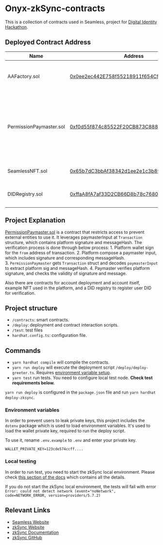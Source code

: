 # Onyx-zkSync-contracts

This is a collection of contracts used in Seamless, project for [Digital Identity Hackathon](https://www.encode.club/digital-identity-hackathon).

## Deployed Contract Address

|Name | Address | Explanation |
|-----|---------|-------------|
|AAFactory.sol|[0x0ee2ec442E758f55218911f654CfB57f4616aeFA](https://goerli.explorer.zksync.io/address/0x0ee2ec442E758f55218911f654CfB57f4616aeFA#contract)| Factory contract to deploy accounts at Seamless |
|PermissionPaymaster.sol|[0xf0d55f874c85522F20CB873C888fD22B33188b57](https://goerli.explorer.zksync.io/address/0xf0d55f874c85522F20CB873C888fD22B33188b57#contract)| Paymaster Contract that only allows transactions from Seamless frontend, by verifying platform signature |
|SeamlessNFT.sol|[0x65b7dC3bbAf38342d1ee2e1c3b89fD446Dd1f8AE](https://goerli.explorer.zksync.io/address/0x65b7dC3bbAf38342d1ee2e1c3b89fD446Dd1f8AE#contract)| Welcome NFT used in Seamless |
|DIDRegistry.sol|[0xffaA8fA7af33D2CB66D8b78c7680eDab24DF670c](https://goerli.explorer.zksync.io/address/0xffaA8fA7af33D2CB66D8b78c7680eDab24DF670c#contract)| Place to save user DID created at Seamless |

## Project Explanation

[PermissionPaymaster.sol](./contracts/PermissionPaymaster.sol) is a contract that restricts access to prevent external entities to use it. It leverages paymasterInput at `Transaction` structure, which contains platform signature and messageHash. The verification process is done through below process:
    1. Platform wallet sign for the `from` address of transaction. 
    2. Platform compose a paymaster input, which includes signature and corresponding messageHash.   
    3. `PermissionPaymaster` gets `Transaction` struct and decodes `paymasterInput` to extract platform sig and messageHash. 
    4. Paymaster verifies platform signature, and checks the validity of signature and message.

Also there are contracts for account deployment and account itself, example NFT used in the platform, and a DID registry to register user DID for verification.

## Project structure

- `/contracts`: smart contracts.
- `/deploy`: deployment and contract interaction scripts.
- `/test`: test files
- `hardhat.config.ts`: configuration file.

## Commands

- `yarn hardhat compile` will compile the contracts.
- `yarn run deploy` will execute the deployment script `/deploy/deploy-greeter.ts`. Requires [environment variable setup](#environment-variables).
- `yarn test` run tests. You need to configure local test node. **Check test requirements below.**

`yarn run deploy` is configured in the `package.json` file and run `yarn hardhat deploy-zksync`.

### Environment variables

In order to prevent users to leak private keys, this project includes the `dotenv` package which is used to load environment variables. It's used to load the wallet private key, required to run the deploy script.

To use it, rename `.env.example` to `.env` and enter your private key.

```
WALLET_PRIVATE_KEY=123cde574ccff....
```

### Local testing

In order to run test, you need to start the zkSync local environment. Please check [this section of the docs](https://v2-docs.zksync.io/api/hardhat/testing.html#prerequisites) which contains all the details.

If you do not start the zkSync local environment, the tests will fail with error `Error: could not detect network (event="noNetwork", code=NETWORK_ERROR, version=providers/5.7.2)`

## Relevant Links

- [Seamless Website]()
- [zkSync Website](https://zksync.io/)
- [zkSync Documentation](https://v2-docs.zksync.io/dev/)
- [zkSync GitHub](https://github.com/matter-labs)

